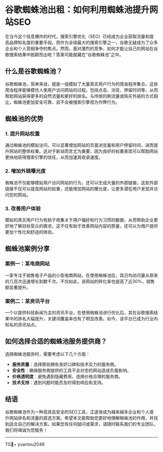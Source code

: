 # 谷歌蜘蛛池出租：如何利用蜘蛛池提升网站SEO

在当今这个信息爆炸的时代，搜索引擎优化（SEO）已经成为企业获取流量和提高品牌知名度的重要手段。而作为全球最大的搜索引擎之一，谷歌无疑成为了众多企业和个人竞相争夺的焦点。然而，面对激烈的竞争，如何才能让自己的网站在谷歌搜索结果中脱颖而出呢？答案可能就藏在“谷歌蜘蛛池”之中。

## 什么是谷歌蜘蛛池？

谷歌蜘蛛池，简单来说，就是一组模拟了大量真实用户行为的爬虫程序集合。这些爬虫程序能够模仿人类用户访问网站的过程，包括点击、浏览、停留时间等，从而帮助网站获得更多的自然流量和更好的排名。与传统的刷流量或购买外链的方式相比，蜘蛛池更加安全可靠，且不会被搜索引擎视为作弊行为。

## 蜘蛛池的优势

### 1. 提升网站权重

通过蜘蛛池的模拟访问，可以显著增加网站的页面浏览量和用户停留时间，进而提升网站的整体权重。这对于新站而言尤为重要，因为良好的权重表现可以帮助网站更快地获得搜索引擎的信任，从而加速其收录速度。

### 2. 增加外链曝光度

蜘蛛池不仅能够模拟用户访问网站的行为，还可以生成大量的外部链接。这些外部链接不仅可以提高网站的权重，还能增加网站的曝光度，让更多潜在用户发现并访问您的网站。

### 3. 改善用户体验

模拟的真实用户行为有助于收集关于用户偏好和行为习惯的数据，从而帮助企业更好地了解目标受众的需求。这不仅有助于改善网站内容的质量，还可以为用户提供更加个性化和舒适的体验。

## 蜘蛛池案例分享

### 案例一：某电商网站

一家专注于销售电子产品的小型电商网站，在使用蜘蛛池后，其日均访问量从原来的几百次迅速增长到数千次。不仅如此，该网站的转化率也提高了近30%，销售额显著提升。

### 案例二：某资讯平台

一个以提供科技新闻为主的资讯平台，在使用蜘蛛池进行优化后，其在谷歌搜索结果中的排名大幅提升，关键词覆盖率也有了明显改善。如今，该平台已成为行业内知名的资讯站点。

## 如何选择合适的蜘蛛池服务提供商？

选择蜘蛛池服务时，需要考虑以下几个方面：

- **服务质量**：选择那些拥有良好口碑和技术实力的服务商。
- **安全性**：确保服务商提供的工具不会对您的网站造成负面影响。
- **价格透明度**：避免遇到隐藏费用，选择价格合理的服务商。
- **技术支持**：遇到问题时能否及时得到响应和支持。

## 结语

谷歌蜘蛛池作为一种高效且安全的SEO工具，正逐渐成为越来越多企业和个人提升网站排名和流量的首选方案。希望本文能帮助您更好地理解蜘蛛池的作用，并找到适合自己的解决方案。如果您有任何疑问或需求，请随时联系我们的专业团队，我们将竭诚为您服务！

---

TG💪+ yuantou2048